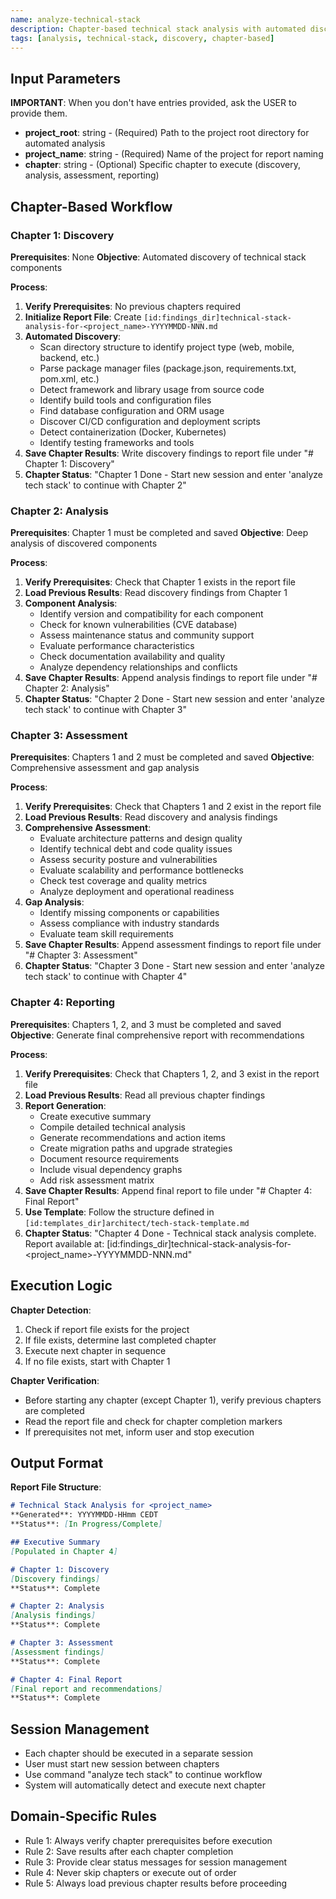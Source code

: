 ```yaml
---
name: analyze-technical-stack
description: Chapter-based technical stack analysis with automated discovery, assessment, and reporting across multiple sessions
tags: [analysis, technical-stack, discovery, chapter-based]
---
```


## Input Parameters
**IMPORTANT**: When you don't have entries provided, ask the USER to provide them.
- **project_root**: string - (Required) Path to the project root directory for automated analysis
- **project_name**: string - (Required) Name of the project for report naming
- **chapter**: string - (Optional) Specific chapter to execute (discovery, analysis, assessment, reporting)

## Chapter-Based Workflow

### Chapter 1: Discovery
**Prerequisites**: None
**Objective**: Automated discovery of technical stack components

**Process**:
1. **Verify Prerequisites**: No previous chapters required
2. **Initialize Report File**: Create `[id:findings_dir]technical-stack-analysis-for-<project_name>-YYYYMMDD-NNN.md`
3. **Automated Discovery**:
   - Scan directory structure to identify project type (web, mobile, backend, etc.)
   - Parse package manager files (package.json, requirements.txt, pom.xml, etc.)
   - Detect framework and library usage from source code
   - Identify build tools and configuration files
   - Find database configuration and ORM usage
   - Discover CI/CD configuration and deployment scripts
   - Detect containerization (Docker, Kubernetes)
   - Identify testing frameworks and tools
4. **Save Chapter Results**: Write discovery findings to report file under "# Chapter 1: Discovery"
5. **Chapter Status**: "Chapter 1 Done - Start new session and enter 'analyze tech stack' to continue with Chapter 2"

### Chapter 2: Analysis
**Prerequisites**: Chapter 1 must be completed and saved
**Objective**: Deep analysis of discovered components

**Process**:
1. **Verify Prerequisites**: Check that Chapter 1 exists in the report file
2. **Load Previous Results**: Read discovery findings from Chapter 1
3. **Component Analysis**:
   - Identify version and compatibility for each component
   - Check for known vulnerabilities (CVE database)
   - Assess maintenance status and community support
   - Evaluate performance characteristics
   - Check documentation availability and quality
   - Analyze dependency relationships and conflicts
4. **Save Chapter Results**: Append analysis findings to report file under "# Chapter 2: Analysis"
5. **Chapter Status**: "Chapter 2 Done - Start new session and enter 'analyze tech stack' to continue with Chapter 3"

### Chapter 3: Assessment
**Prerequisites**: Chapters 1 and 2 must be completed and saved
**Objective**: Comprehensive assessment and gap analysis

**Process**:
1. **Verify Prerequisites**: Check that Chapters 1 and 2 exist in the report file
2. **Load Previous Results**: Read discovery and analysis findings
3. **Comprehensive Assessment**:
   - Evaluate architecture patterns and design quality
   - Identify technical debt and code quality issues
   - Assess security posture and vulnerabilities
   - Evaluate scalability and performance bottlenecks
   - Check test coverage and quality metrics
   - Analyze deployment and operational readiness
4. **Gap Analysis**:
   - Identify missing components or capabilities
   - Assess compliance with industry standards
   - Evaluate team skill requirements
5. **Save Chapter Results**: Append assessment findings to report file under "# Chapter 3: Assessment"
6. **Chapter Status**: "Chapter 3 Done - Start new session and enter 'analyze tech stack' to continue with Chapter 4"

### Chapter 4: Reporting
**Prerequisites**: Chapters 1, 2, and 3 must be completed and saved
**Objective**: Generate final comprehensive report with recommendations

**Process**:
1. **Verify Prerequisites**: Check that Chapters 1, 2, and 3 exist in the report file
2. **Load Previous Results**: Read all previous chapter findings
3. **Report Generation**:
   - Create executive summary
   - Compile detailed technical analysis
   - Generate recommendations and action items
   - Create migration paths and upgrade strategies
   - Document resource requirements
   - Include visual dependency graphs
   - Add risk assessment matrix
4. **Save Chapter Results**: Append final report to file under "# Chapter 4: Final Report"
5. **Use Template**: Follow the structure defined in `[id:templates_dir]architect/tech-stack-template.md`
6. **Chapter Status**: "Chapter 4 Done - Technical stack analysis complete. Report available at: [id:findings_dir]technical-stack-analysis-for-<project_name>-YYYYMMDD-NNN.md"

## Execution Logic

**Chapter Detection**:
1. Check if report file exists for the project
2. If file exists, determine last completed chapter
3. Execute next chapter in sequence
4. If no file exists, start with Chapter 1

**Chapter Verification**:
- Before starting any chapter (except Chapter 1), verify previous chapters are completed
- Read the report file and check for chapter completion markers
- If prerequisites not met, inform user and stop execution

## Output Format

**Report File Structure**:
```markdown
# Technical Stack Analysis for <project_name>
**Generated**: YYYYMMDD-HHmm CEDT
**Status**: [In Progress/Complete]

## Executive Summary
[Populated in Chapter 4]

# Chapter 1: Discovery
[Discovery findings]
**Status**: Complete

# Chapter 2: Analysis
[Analysis findings]
**Status**: Complete

# Chapter 3: Assessment
[Assessment findings]
**Status**: Complete

# Chapter 4: Final Report
[Final report and recommendations]
**Status**: Complete
```

## Session Management
- Each chapter should be executed in a separate session
- User must start new session between chapters
- Use command "analyze tech stack" to continue workflow
- System will automatically detect and execute next chapter

## Domain-Specific Rules
- Rule 1: Always verify chapter prerequisites before execution
- Rule 2: Save results after each chapter completion
- Rule 3: Provide clear status messages for session management
- Rule 4: Never skip chapters or execute out of order
- Rule 5: Always load previous chapter results before proceeding

